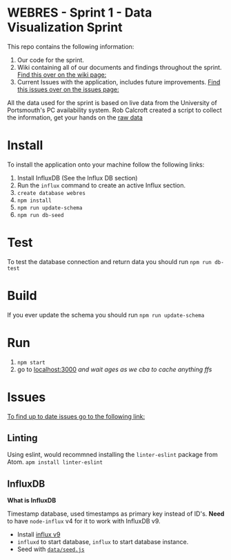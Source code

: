 # WEBRES - Sprint 1 - Data Visualization Sprint

This repo contains the following information:

1. Our code for the sprint.
2. Wiki containing all of our documents and findings throughout the sprint. [ Find this over on the wiki page: ](https://github.com/zaccolley/webres/wiki/)
3. Current Issues with the application, includes future improvements. [Find this issues over on the issues page: ](https://github.com/zaccolley/webres/issues)

All the data used for the sprint is based on live data from the University of Portsmouth's PC availability system.
Rob Calcroft created a script to collect the information, get your hands on the [raw data](http://labs.calcroft.co/pc-data.json)

# Install

To install the application onto your machine follow the following links:

1. Install InfluxDB (See the Influx DB section)
2. Run the `influx` command to create an active Influx section.
3. `create database webres`
4. `npm install`
5. `npm run update-schema`
6. `npm run db-seed`

# Test

To test the database connection and return data you should run
`npm run db-test`

# Build

If you ever update the schema you should run
`npm run update-schema`

# Run

1. `npm start`
2. go to [localhost:3000](localhost:3000) _and wait ages as we cba to cache anything ffs_

# Issues

[To find up to date issues go to the following link: ](https://github.com/zaccolley/webres/issues)

## Linting

Using eslint, would recommned installing the `linter-eslint` package from Atom. `apm install linter-eslint`

## InfluxDB

**What is InfluxDB**

Timestamp database, used timestamps as primary key instead of ID's.
**Need** to have `node-influx` v4 for it to work with InfluxDB v9.

- Install [influx v9](https://influxdb.com/docs/v0.9/introduction/installation.html)
- `influxd` to start database, `influx` to start database instance.
- Seed with [`data/seed.js`](https://github.com/zaccolley/webres/blob/master/data/seed.js)
